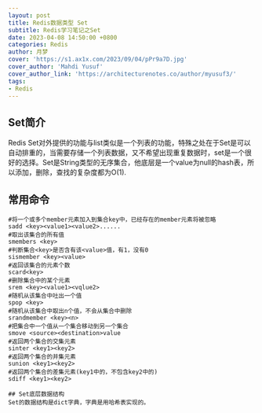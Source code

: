 ```yaml
---
layout: post
title: Redis数据类型 Set
subtitle: Redis学习笔记之Set
date: 2023-04-08 14:50:00 +0800
categories: Redis
author: 月梦
cover: 'https://s1.ax1x.com/2023/09/04/pPr9a7D.jpg'
cover_author: 'Mahdi Yusuf'
cover_author_link: 'https://architecturenotes.co/author/myusuf3/'
tags: 
- Redis  
---
```


## Set简介
Redis Set对外提供的功能与list类似是一个列表的功能，特殊之处在于Set是可以自动排重的，当需要存储一个列表数据，又不希望出现重复数据时，set是一个很好的选择。Set是String类型的无序集合，他底层是一个value为null的hash表，所以添加，删除，查找的复杂度都为O(1).

## 常用命令
```
#将一个或多个member元素加入到集合key中，已经存在的member元素将被忽略
sadd <key><value1><value2>......
#取出该集合的所有值
smembers <key>
#判断集合<key>是否含有该<value>值，有1，没有0
sismember <key><value>
#返回该集合的元素个数
scard<key>
#删除集合中的某个元素
srem <key><value1><vqlue2>
#随机从该集合中吐出一个值
spop <key>
#随机从该集合中取出n个值，不会从集合中删除
srandmember <key><n>
#把集合中一个值从一个集合移动到另一个集合
smove <source><destination>value
#返回两个集合的交集元素
sinter <key1><key2>
#返回两个集合的并集元素
sunion <key1><key2>
#返回两个集合的差集元素(key1中的，不包含key2中的)
sdiff <key1><key2>

## Set底层数据结构
Set的数据结构是dict字典，字典是用哈希表实现的。
```